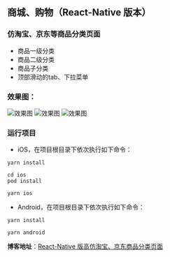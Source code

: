 ## 商城、购物（React-Native 版本）
### 仿淘宝、京东等商品分类页面
- 商品一级分类
- 商品二级分类
- 商品子分类
- 顶部滑动的tab、下拉菜单

### 效果图：
![效果图](https://github.com/pengzhenjin/react-native-mall/blob/master/screenshot/1.png)
![效果图](https://github.com/pengzhenjin/react-native-mall/blob/master/screenshot/2.png)
![效果图](https://github.com/pengzhenjin/react-native-mall/blob/master/screenshot/3.png)

### 运行项目

- iOS，在项目根目录下依次执行如下命令：
```
yarn install
```

```
cd ios
pod install
```

```
yarn ios
```

- Android，在项目根目录下依次执行如下命令：
```
yarn install
```

```
yarn android
```

**博客地址**：[React-Native 版高仿淘宝、京东商品分类页面](https://www.pengzhenjin.top/archives/react-native%E7%89%88%E9%AB%98%E4%BB%BF%E6%B7%98%E5%AE%9D%E4%BA%AC%E4%B8%9C%E5%95%86%E5%93%81%E5%88%86%E7%B1%BB%E9%A1%B5%E9%9D%A2)

